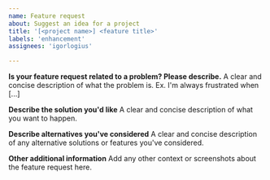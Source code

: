 ```yaml
---
name: Feature request
about: Suggest an idea for a project
title: '[<project name>] <feature title>'
labels: 'enhancement'
assignees: 'igorlogius'

---
```


**Is your feature request related to a problem? Please describe.**
A clear and concise description of what the problem is. Ex. I'm always frustrated when [...]

**Describe the solution you'd like**
A clear and concise description of what you want to happen.

**Describe alternatives you've considered**
A clear and concise description of any alternative solutions or features you've considered.

**Other additional information**
Add any other context or screenshots about the feature request here.

